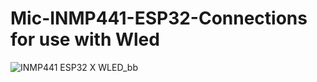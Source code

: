 # Mic-INMP441-ESP32-Connections for use with Wled
![INMP441 ESP32 X WLED_bb](https://github.com/user-attachments/assets/97a00868-7e34-4d49-a384-e85a7a861218)
